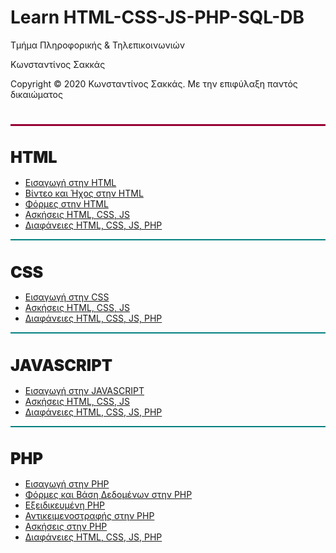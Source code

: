 <html>
  <head>
  	<link rel="icon" href="favicon.ico" type="image/png" />
  <style>
    .ml3 {
    font-weight: 900;
    font-size: 1.8em;
    }
     .ml4 {
    font-weight: 900;
    font-size: 1.8em;
    }
    .ml5 {
    font-weight: 900;
    font-size: 1.8em;
    }
    .ml6 {
    font-weight: 900;
    font-size: 1.8em;
    }
    </style>
  </head>
<body>
<h1> Learn HTML-CSS-JS-PHP-SQL-DB</h1>
<p> Τμήμα Πληροφορικής & Τηλεπικοινωνιών </p>
<p> Κωνσταντίνος Σακκάς</p>
  <p>Copyright © 2020 Κωνσταντίνος Σακκάς. Με την επιφύλαξη παντός δικαιώματος</p>
  <h1></h1>
<hr style="height:3px;border-width:0;color:gray;background-color: #990033">

<h1 class="ml3">HTML</h1>
<script src="https://cdnjs.cloudflare.com/ajax/libs/animejs/2.0.2/anime.min.js"></script>
<ul>
<li><a href="./Εισαγωγή%20στην%20HTML">Εισαγωγή στην HTML</a></li>
<li><a href="./Βίντεο%20και%20Ήχος%20στην%20HTML/">Βίντεο και Ήχος στην HTML</a></li>
<li><a href="./Φόρμες%20στην%20HTML">Φόρμες στην HTML</a></li>
<li><a href="./Ασκήσεις%20HTML,%20CSS,%20JS">Ασκήσεις HTML, CSS, JS</a></li>
<li><a href="./Διαφάνειες%20HTML%2C%20CSS%2C%20JS%2C%20PHP">Διαφάνειες HTML, CSS, JS, PHP</a></li>
</ul>
<hr style="height:2px;border-width:0;color:gray;background-color: #008080">
<h1 class="ml4">CSS</h1>
<script src="https://cdnjs.cloudflare.com/ajax/libs/animejs/2.0.2/anime.min.js"></script>
<ul>
<li><a href="./Εισαγωγή%20στην%20CSS">Εισαγωγή στην CSS</a></li>
<li><a href="./Ασκήσεις%20HTML%2C%20CSS%2C%20JS">Ασκήσεις HTML, CSS, JS</a></li>
<li><a href="./Διαφάνειες%20HTML%2C%20CSS%2C%20JS%2C%20PHP">Διαφάνειες HTML, CSS, JS, PHP</a></li>
</ul>
<hr style="height:2px;border-width:0;color:gray;background-color: #008080">

<h1 class="ml5">JAVASCRIPT</h1>
<script src="https://cdnjs.cloudflare.com/ajax/libs/animejs/2.0.2/anime.min.js"></script>
<ul>
<li><a href="./Εισαγωγή%20στην%20JavaScript">Εισαγωγή στην JAVASCRIPT</a></li>
<li><a href="./Ασκήσεις%20HTML%2C%20CSS%2C%20JS">Ασκήσεις HTML, CSS, JS</a></li>
<li><a href="./Διαφάνειες%20HTML%2C%20CSS%2C%20JS%2C%20PHP">Διαφάνειες HTML, CSS, JS, PHP</a></li>
</ul>
<hr style="height:2px;border-width:0;color:gray;background-color: #008080">

<h1 class="ml6">PHP</h1>
<script src="https://cdnjs.cloudflare.com/ajax/libs/animejs/2.0.2/anime.min.js"></script>
<ul>
<li><a href="./Εισαγωγή%20στην%20PHP">Εισαγωγή στην PHP</a></li>
<li><a href="./Φόρμες%20και%20Βάση%20Δεδομένων%20στην%20PHP">Φόρμες και Βάση Δεδομένων στην PHP</a></li>
<li><a href="./Εξειδικευμένη%20PHP">Εξειδικευμένη PHP</a></li>
<li><a href="./Αντικειμενοστραφής%20στην%20PHP">Αντικειμενοστραφής στην PHP</a></li>
<li><a href="./PHP">Ασκήσεις στην PHP</a></li>
<li><a href="./Διαφάνειες%20HTML%2C%20CSS%2C%20JS%2C%20PHP">Διαφάνειες HTML, CSS, JS, PHP</a></li>
</ul>

<script>
// Wrap every letter in a span
var textWrapper = document.querySelector('.ml3');
var textWrapper2 = document.querySelector('.ml4');
var textWrapper3 = document.querySelector('.ml5');
var textWrapper4 = document.querySelector('.ml6');
textWrapper.innerHTML = textWrapper.textContent.replace(/\S/g, "<span class='letter'>$&</span>");
textWrapper2.innerHTML = textWrapper2.textContent.replace(/\S/g, "<span class='letter'>$&</span>");
textWrapper3.innerHTML = textWrapper3.textContent.replace(/\S/g, "<span class='letter'>$&</span>");
textWrapper4.innerHTML = textWrapper4.textContent.replace(/\S/g, "<span class='letter'>$&</span>");

anime.timeline({loop: true})
  .add({
    targets: '.ml3 .letter',
    opacity: [0,1],
    easing: "easeInOutQuad",
    duration: 2150,
    delay: (el, i) => 60 * (i+1)
  }).add({
    targets: '.ml3',
    opacity: 0,
    duration: 500,
    easing: "easeOutExpo",
    delay: 100
  });

  anime.timeline({loop: true})
  .add({
    targets: '.ml4 .letter',
    opacity: [0,1],
    easing: "easeInOutQuad",
    duration: 2150,
    delay: (el, i) => 60 * (i+1)
  }).add({
    targets: '.ml4',
    opacity: 0,
    duration: 500,
    easing: "easeOutExpo",
    delay: 100
  });

  anime.timeline({loop: true})
  .add({
    targets: '.ml5 .letter',
    opacity: [0,1],
    easing: "easeInOutQuad",
    duration: 2150,
    delay: (el, i) => 60 * (i+1)
  }).add({
    targets: '.ml5',
    opacity: 0,
    duration: 500,
    easing: "easeOutExpo",
    delay: 100
  });

  anime.timeline({loop: true})
  .add({
    targets: '.ml6 .letter',
    opacity: [0,1],
    easing: "easeInOutQuad",
    duration: 2150,
    delay: (el, i) => 60 * (i+1)
  }).add({
    targets: '.ml6',
    opacity: 0,
    duration: 500,
    easing: "easeOutExpo",
    delay: 100
  });
</script>
</body>
</html>
